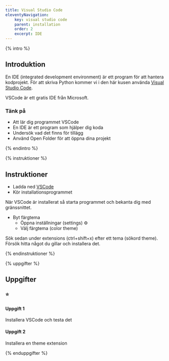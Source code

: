 ```yaml
---
title: Visual Studio Code
eleventyNavigation:
    key: visual studio code
    parent: installation
    order: 2
    excerpt: IDE
---
```


{% intro %}

## Introduktion

En IDE (integrated development environment) är ett program för att hantera kodprojekt. För att skriva Python kommer vi i den här kusen använda [Visual Studio Code](https://code.visualstudio.com/).

VSCode är ett gratis IDE från Microsoft.

### Tänk på

-   Att lär dig programmet VSCode
-   En IDE är ett program som hjälper dig koda
-   Undersök vad det finns för tillägg
-   Använd Open Folder för att öppna dina projekt

{% endintro %}

{% instruktioner %}

## Instruktioner

-   Ladda ned [VSCode](https://code.visualstudio.com)
-   Kör installationsprogrammet

När VSCode är installerat så starta programmet och bekanta dig med gränssnittet.

-   Byt färgtema
    -   Öppna inställningar (settings) ⚙️
    -   Välj färgtema (color theme)

Sök sedan under extensions (ctrl+shift+x) efter ett tema (sökord theme). Försök hitta något du gillar och installera det.

{% endinstruktioner %}

{% uppgifter %}

## Uppgifter

### ⭐

#### Uppgift 1

Installera VSCode och testa det

#### Uppgift 2

Installera en theme extension

{% enduppgifter %}
